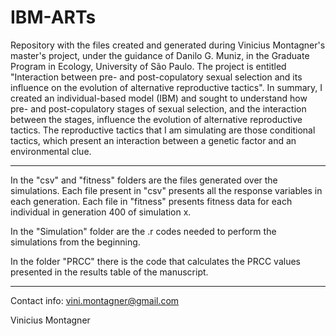 # IBM-ARTs
Repository with the files created and generated during Vinicius Montagner's master's project, under the guidance of Danilo G. Muniz, in the Graduate Program in Ecology, University of São Paulo. The project is entitled "Interaction between pre- and post-copulatory sexual selection and its influence on the evolution of alternative reproductive tactics". In summary, I created an individual-based model (IBM) and sought to understand how pre- and post-copulatory stages of sexual selection, and the interaction between the stages, influence the evolution of alternative reproductive tactics. The reproductive tactics that I am simulating are those conditional tactics, which present an interaction between a genetic factor and an environmental clue.

-------

In the "csv" and "fitness" folders are the files generated over the simulations. Each file present in "csv" presents all the response variables in each generation. Each file in "fitness" presents fitness data for each individual in generation 400 of simulation x.

In the "Simulation" folder are the .r codes needed to perform the simulations from the beginning.

In the folder "PRCC" there is the code that calculates the PRCC values presented in the results table of the manuscript.

-------

Contact info: vini.montagner@gmail.com

Vinicius Montagner
